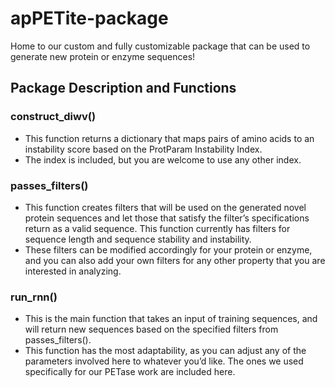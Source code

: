 # apPETite-package
Home to our custom and fully customizable package that can be used to generate new protein or enzyme sequences!

## Package Description and Functions

### construct_diwv()
- This function returns a dictionary that maps pairs of amino acids to an instability score based on the ProtParam Instability Index. 
- The index is included, but you are welcome to use any other index.

### passes_filters()
- This function creates filters that will be used on the generated novel protein sequences and let those that satisfy the filter’s specifications return as a valid sequence. This function currently has filters for sequence length and sequence stability and instability.
- These filters can be modified accordingly for your protein or enzyme, and you can also add your own filters for any other property that you are interested in analyzing.

### run_rnn()
- This is the main function that takes an input of training sequences, and will return new sequences based on the specified filters from passes_filters(). 
- This function has the most adaptability, as you can adjust any of the parameters involved here to whatever you’d like. The ones we used specifically for our PETase work are included here.